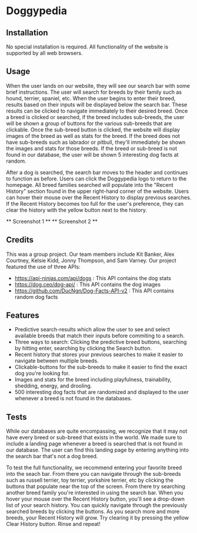 # Doggypedia

## Installation
No special installation is required. All functionality of the website is supported by all web browsers.

## Usage
When the user lands on our website, they will see our search bar with some brief instructions. The user will search for breeds by their family such as hound, terrier, spaniel, etc.
When the user begins to enter their breed, results based on their inputs will be displayed below the search bar. These results can be clicked to navigate immediately to their desired breed.
Once a breed is clicked or searched, if the breed includes sub-breeds, the user will be shown a group of buttons for the various sub-breeds that are clickable. Once the sub-breed button is clicked, the website will display images of the breed as well as stats for the breed. If the breed does not have sub-breeds such as labrador or pitbull, they'll immediately be shown the images and stats for those breeds. If the breed or sub-breed is not found in our database, the user will be shown 5 interesting dog facts at random.

After a dog is searched, the search bar moves to the header and continues to function as before. Users can click the Doggypedia logo to return to the homepage.
All breed families searched will populate into the "Recent History" section found in the upper right-hand corner of the website. Users can hover their mouse over the Recent History to display previous searches. If the Recent History becomes too full for the user's preference, they can clear the history with the yellow button next to the history.

** Screenshot 1 **
** Screenshot 2 **

## Credits
This was a group project. Our team members include Kit Banker, Alex Courtney, Kelsie Kidd, Jonny Thompson, and Sam Varney. Our project featured the use of three APIs:
* https://api-ninjas.com/api/dogs : This API contains the dog stats
* https://dog.ceo/dog-api/ : This API contains the dog images
* https://github.com/DucNgn/Dog-Facts-API-v2 : This API contains random dog facts


## Features
* Predictive search-results which allow the user to see and select available breeds that match their inputs before commiting to a search.
* Three ways to search: Clicking the predictive breed buttons, searching by hitting enter, searching by clicking the Search button.
* Recent history that stores your previous searches to make it easier to navigate between multiple breeds.
* Clickable-buttons for the sub-breeds to make it easier to find the exact dog you're looking for.
* Images and stats for the breed including playfulness, trainability, shedding, energy, and drooling.
* 500 interesting dog facts that are randomized and displayed to the user whenever a breed is not found in the databases.

## Tests
While our databases are quite encompassing, we recognize that it may not have every breed or sub-breed that exists in the world. We made sure to include a landing page whenever a breed is searched that is not found in our database. The user can find this landing page by entering anything into the search bar that's not a dog breed.

To test the full functionality, we recommend entering your favorite breed into the seach bar. From there you can navigate through the sub-breeds such as russell terrier, toy terrier, yorkshire terrier, etc by clicking the buttons that populate near the top of the screen. From there try searching another breed family you're interested in using the search bar. When you hover your mouse over the Recent History button, you'll see a drop-down list of your search history. You can quickly navigate through the previously searched breeds by clicking the buttons. As you search more and more breeds, your Recent History will grow. Try clearing it by pressing the yellow Clear History button. Rinse and repeat! 
